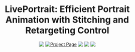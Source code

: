 <div style="display: flex; justify-content: center; align-items: center; text-align: center;">
  <div>
    <h1>LivePortrait: Efficient Portrait Animation with Stitching and Retargeting Control</h1>
    <!-- <span>Add mimics and lip sync to your static portrait driven by a video</span> -->
    <!-- <span>Efficient Portrait Animation with Stitching and Retargeting Control</span> -->
    <!-- <br> -->
    <div style="display: flex; justify-content: center; align-items: center; text-align: center;">
      <a href="https://arxiv.org/pdf/2407.03168"><img src="https://img.shields.io/badge/arXiv-2407.03168-red"></a>
      &nbsp;
      <a href="https://liveportrait.github.io"><img src="https://img.shields.io/badge/Project_Page-LivePortrait-green" alt="Project Page"></a>
      &nbsp;
      <a href='https://huggingface.co/spaces/KwaiVGI/liveportrait'><img src='https://img.shields.io/badge/%F0%9F%A4%97%20Hugging%20Face-Spaces-blue'></a>
      &nbsp;
      <a href="https://github.com/KwaiVGI/LivePortrait"><img src="https://img.shields.io/badge/Github-Code-blue"></a>
      &nbsp;
      <a href="https://github.com/KwaiVGI/LivePortrait"><img src="https://img.shields.io/github/stars/KwaiVGI/LivePortrait
      "></a>
    </div>
  </div>
</div>
